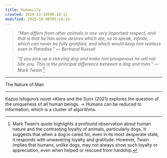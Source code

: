 ```yaml
---
title: Humanilty
created: 2024-11-18T09:18:12
modified: 2025-10-08T05:14:54
---
```


> _“Man differs from other animals in one very important respect, and that is that he has some desires which are, so to speak, infinite, which can never be fully gratified, and which would keep him restless even in Paradise.” — Bertrand Russell_

> _“If you pick up a starving dog and make him prosperous he will not bite you. This is the principal difference between a dog and man.” — Mark Twain_ [^1]

---

The Nature of Man

---

Kazuo Ishiguro’s novel «Klara and the Sun» (2021) explores the question of the uniqueness of all human beings. → Humans can be reduced to information, which is a cluster of algorithms.

[^1]: Mark Twain’s quote highlights a profound observation about human nature and the contrasting loyalty of animals, particularly dogs. It suggests that when a dog is cared for, even in its most desperate state, it responds with unwavering loyalty and gratitude. However, Twain implies that humans, unlike dogs, may not always show such loyalty or appreciation, even when helped or rescued from hardship.
